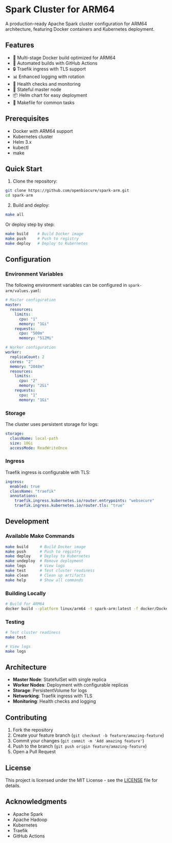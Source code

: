 # Spark Cluster for ARM64

A production-ready Apache Spark cluster configuration for ARM64 architecture, featuring Docker containers and Kubernetes deployment.

## Features

- 🐳 Multi-stage Docker build optimized for ARM64
- 🔄 Automated builds with GitHub Actions
- 🔒 Traefik ingress with TLS support
- 📊 Enhanced logging with rotation
- 🏥 Health checks and monitoring
- 🔄 Stateful master node
- 📦 Helm chart for easy deployment
- 🔧 Makefile for common tasks

## Prerequisites

- Docker with ARM64 support
- Kubernetes cluster
- Helm 3.x
- kubectl
- make

## Quick Start

1. Clone the repository:
```bash
git clone https://github.com/openbiocure/spark-arm.git
cd spark-arm
```

2. Build and deploy:
```bash
make all
```

Or deploy step by step:
```bash
make build    # Build Docker image
make push     # Push to registry
make deploy   # Deploy to Kubernetes
```

## Configuration

### Environment Variables

The following environment variables can be configured in `spark-arm/values.yaml`:

```yaml
# Master configuration
master:
  resources:
    limits:
      cpu: "1"
      memory: "1Gi"
    requests:
      cpu: "500m"
      memory: "512Mi"

# Worker configuration
worker:
  replicaCount: 2
  cores: "2"
  memory: "2048m"
  resources:
    limits:
      cpu: "2"
      memory: "2Gi"
    requests:
      cpu: "1"
      memory: "1Gi"
```

### Storage

The cluster uses persistent storage for logs:
```yaml
storage:
  className: local-path
  size: 10Gi
  accessMode: ReadWriteOnce
```

### Ingress

Traefik ingress is configurable with TLS:
```yaml
ingress:
  enabled: true
  className: "traefik"
  annotations:
    traefik.ingress.kubernetes.io/router.entrypoints: "websecure"
    traefik.ingress.kubernetes.io/router.tls: "true"
```

## Development

### Available Make Commands

```bash
make build     # Build Docker image
make push      # Push to registry
make deploy    # Deploy to Kubernetes
make undeploy  # Remove deployment
make logs      # View logs
make test      # Test cluster readiness
make clean     # Clean up artifacts
make help      # Show all commands
```

### Building Locally

```bash
# Build for ARM64
docker build --platform linux/arm64 -t spark-arm:latest -f docker/Dockerfile .
```

### Testing

```bash
# Test cluster readiness
make test

# View logs
make logs
```

## Architecture

- **Master Node**: StatefulSet with single replica
- **Worker Nodes**: Deployment with configurable replicas
- **Storage**: PersistentVolume for logs
- **Networking**: Traefik ingress with TLS
- **Monitoring**: Health checks and logging

## Contributing

1. Fork the repository
2. Create your feature branch (`git checkout -b feature/amazing-feature`)
3. Commit your changes (`git commit -m 'Add amazing feature'`)
4. Push to the branch (`git push origin feature/amazing-feature`)
5. Open a Pull Request

## License

This project is licensed under the MIT License - see the [LICENSE](LICENSE) file for details.

## Acknowledgments

- Apache Spark
- Apache Hadoop
- Kubernetes
- Traefik
- GitHub Actions